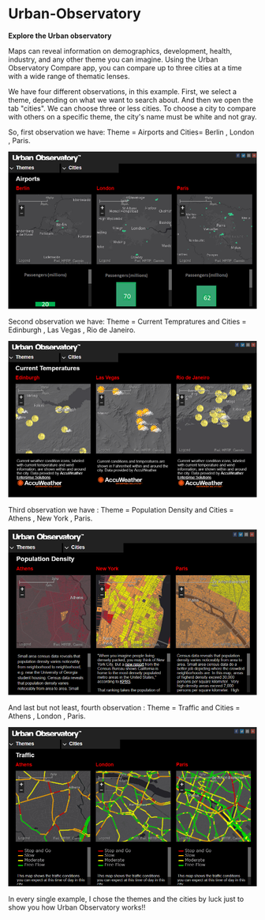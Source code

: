 # Urban-Observatory
**Explore the Urban observatory**

Maps can reveal information on demographics, development, health, industry, and any other theme you can imagine. Using the Urban Observatory Compare app, you can compare up to three cities at a time with a wide range of thematic lenses.

We have four different observations, in this example. First, we select a theme, depending on what we want to search about. And then we open the tab "cities". We can choose three or less cities. To choose a city to compare with others on a specific theme, the city's name must be white and not gray.

So, first observation we have: Theme = Airports and Cities= Berlin , London , Paris.

![Image of first obseravtion](https://github.com/Hara-Syrpi/Urban-Observatory/blob/master/Urban%20Observatory/U_O%20-%20Airports.png)

Second observation we have: Theme = Current Tempratures and Cities = Edinburgh , Las Vegas , Rio de Janeiro.

![Image of second observation](https://github.com/Hara-Syrpi/Urban-Observatory/blob/master/Urban%20Observatory/U_O%20-%20Current%20Tempratures.png)

Third observation we have : Theme = Population Density and Cities = Athens , New York , Paris.

![Image of third observation](https://github.com/Hara-Syrpi/Urban-Observatory/blob/master/Urban%20Observatory/U_O%20-%20Population%20Density.png)

And last but not least, fourth observation : Theme = Traffic and Cities = Athens , London , Paris.

![Image of fourth observation](https://github.com/Hara-Syrpi/Urban-Observatory/blob/master/Urban%20Observatory/U_O%20-%20Traffic.png)

In every single example, I chose the themes and the cities by luck just to show you how Urban Observatory works!! 
